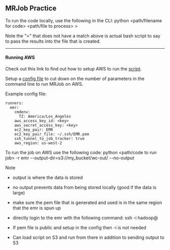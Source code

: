 ## MRJob Practice


To run the code locally, use the following in the CLI:
    python <path/filename for code> <path/file to process> > <output filename>


Note the ">" that does not have a match above is actual bash script to say to pass the results into the file that is created.

*****

#### Running AWS

Check out this link to find out how to setup AWS to run the [script](https://pythonhosted.org/mrjob/guides/emr-quickstart.html).

Setup a [config file](https://pythonhosted.org/mrjob/guides/configs-basics.html) to cut down on the number of parameters in the command line to run MRJob on AWS.

Example config file:

    runners:
      emr:
        cmdenv:
          TZ: America/Los_Angeles
        aws_access_key_id: <key>
        aws_secret_access_key: <key>
        ec2_key_pair: EMR
        ec2_key_pair_file: ~/.ssh/EMR.pem
        ssh_tunnel_to_job_tracker: true
        aws_region: us-west-2

To run the job on AWS use the following code:
    python <path/code to run job> -r emr <path data to process> --output-dir=s3://my_bucket/wc-out/ --no-output

Note
* output is where the data is stored
* no output prevents data from being stored locally (good if the data is large)
* make sure the pem file that is generated and used is in the same region that the emr is spun up
* directly login to the emr with the following command:
    ssh -i <path to pem file> hadoop@<Master public DNS>

* If pem file is public and setup in the config then -i is not needed
* Can load script on S3 and run from there in addition to sending output to S3
